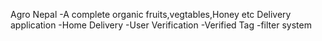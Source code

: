 Agro Nepal 
-A complete organic fruits,vegtables,Honey etc Delivery application
-Home Delivery
-User Verification
-Verified Tag
-filter system

